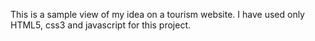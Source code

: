 This is a sample view of my idea on a tourism website.
I have used only HTML5, css3 and javascript for this project.
